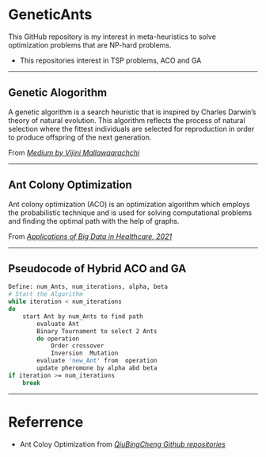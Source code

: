 # GeneticAnts
This GitHub repository is my interest in meta-heuristics to solve optimization problems that are NP-hard problems. 
- This repositories interest in TSP problems, ACO and GA

---
## Genetic Alogorithm
A genetic algorithm is a search heuristic that is inspired by Charles Darwin’s theory of natural evolution. This algorithm reflects the process of natural selection where the fittest individuals are selected for reproduction in order to produce offspring of the next generation.

From *[Medium by Vijini Mallawaarachchi](https://towardsdatascience.com/introduction-to-genetic-algorithms-including-example-code-e396e98d8bf3)*

---
## Ant Colony Optimization
Ant colony optimization (ACO) is an optimization algorithm which employs the probabilistic technique and is used for solving computational problems and finding the optimal path with the help of graphs.
    
From *[Applications of Big Data in Healthcare, 2021](https://www.sciencedirect.com/science/article/pii/B9780128202036000023)*

---
## Pseudocode of Hybrid ACO and GA
```bash
Define: num_Ants, num_iterations, alpha, beta
# Start the Algorithm
while iteration < num_iterations
do     
    start Ant by num_Ants to find path
        evaluate Ant
        Binary Tournament to select 2 Ants 
        do operation
            Order crossover 
            Inversion  Mutation  
        evaluate 'new_Ant' from  operation
        update pheromone by alpha abd beta
if iteration >= num_iterations
    break
```
---

# Referrence
- Ant Coloy Optimization 
from *[QiuBingCheng Github repositories](https://github.com/QiuBingCheng/MediumArticle)*